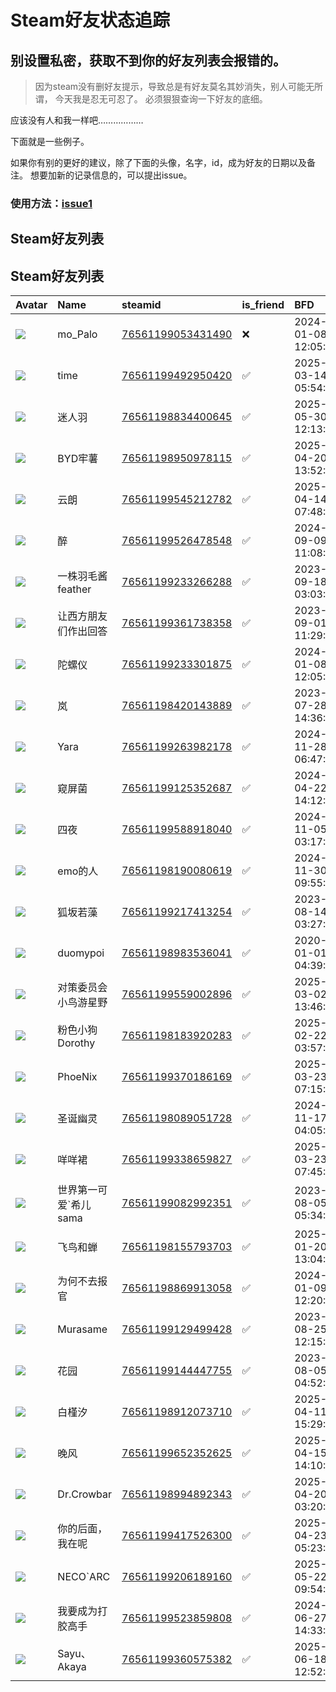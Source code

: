 # Steam好友状态追踪
## 别设置私密，获取不到你的好友列表会报错的。

> 因为steam没有删好友提示，导致总是有好友莫名其妙消失，别人可能无所谓，
> 今天我是忍无可忍了。 必须狠狠查询一下好友的底细。

应该没有人和我一样吧………………

下面就是一些例子。

如果你有别的更好的建议，除了下面的头像，名字，id，成为好友的日期以及备注。 想要加新的记录信息的，可以提出issue。

### 使用方法：[issue1](https://github.com/systemannounce/SteamFriends/issues/1)

## Steam好友列表


## Steam好友列表
| Avatar                                                                            | Name          | steamid                                                                     | is_friend   | BFD                 | removed_time        | Remark   |
|:----------------------------------------------------------------------------------|:--------------|:----------------------------------------------------------------------------|:------------|:--------------------|:--------------------|:---------|
| ![](https://avatars.steamstatic.com/ef81cca4e54bb0b40cbe061657d09ddf19d7b3b1.jpg) | mo_Palo       | [76561199053431490](https://steamcommunity.com/profiles/76561199053431490/) | ❌           | 2024-01-08 12:05:35 | 2025-07-08 10:00:59 |          |
| ![](https://avatars.steamstatic.com/83e10a80a7af55f884baa6f7c020011c1b9055fe.jpg) | time          | [76561199492950420](https://steamcommunity.com/profiles/76561199492950420/) | ✅           | 2025-03-14 05:54:09 |                     |          |
| ![](https://avatars.steamstatic.com/35bf13535bcad5f8e6ca731c37a84a9e4578a1fd.jpg) | 迷人羽           | [76561198834400645](https://steamcommunity.com/profiles/76561198834400645/) | ✅           | 2025-05-30 12:13:56 |                     |          |
| ![](https://avatars.steamstatic.com/ac89287173e865c110fdc144aa258b280f4db5ce.jpg) | BYD牢薯         | [76561198950978115](https://steamcommunity.com/profiles/76561198950978115/) | ✅           | 2025-04-20 13:52:05 |                     |          |
| ![](https://avatars.steamstatic.com/e69d2ba9fd18818d4ae7e5bdc839caed5ce56ef7.jpg) | 云朗            | [76561199545212782](https://steamcommunity.com/profiles/76561199545212782/) | ✅           | 2025-04-14 07:48:46 |                     |          |
| ![](https://avatars.steamstatic.com/f0b376c04256b3315f34e5c9987a7fcedafdab5c.jpg) | 醉             | [76561199526478548](https://steamcommunity.com/profiles/76561199526478548/) | ✅           | 2024-09-09 11:08:23 |                     |          |
| ![](https://avatars.steamstatic.com/0a9ce5fbac25c602896f6fb63483b3855b841947.jpg) | 一株羽毛酱feather  | [76561199233266288](https://steamcommunity.com/profiles/76561199233266288/) | ✅           | 2023-09-18 03:03:20 |                     |          |
| ![](https://avatars.steamstatic.com/586a921ca558f8f8f589ac25b1ecb4429302ca26.jpg) | 让西方朋友们作出回答    | [76561199361738358](https://steamcommunity.com/profiles/76561199361738358/) | ✅           | 2023-09-01 11:29:17 |                     |          |
| ![](https://avatars.steamstatic.com/39c305e9dba76c745b5d111d20d991ac032d2e82.jpg) | 陀螺仪           | [76561199233301875](https://steamcommunity.com/profiles/76561199233301875/) | ✅           | 2024-01-08 12:05:22 |                     |          |
| ![](https://avatars.steamstatic.com/3347685d5b0ffdf9fb2eacdabdcfe12d672d3294.jpg) | 岚             | [76561198420143889](https://steamcommunity.com/profiles/76561198420143889/) | ✅           | 2023-07-28 14:36:11 |                     |          |
| ![](https://avatars.steamstatic.com/0f66eb35d1341e70afcea2c6ab10e12370919d79.jpg) | Yara          | [76561199263982178](https://steamcommunity.com/profiles/76561199263982178/) | ✅           | 2024-11-28 06:47:54 |                     |          |
| ![](https://avatars.steamstatic.com/0f623e476a55b512608aff67941d4d623135f424.jpg) | 窥屏菌           | [76561199125352687](https://steamcommunity.com/profiles/76561199125352687/) | ✅           | 2024-04-22 14:12:11 |                     |          |
| ![](https://avatars.steamstatic.com/01b5dbc0b136f7753e70047bb2bfbbe612dbaf5d.jpg) | 四夜            | [76561199588918040](https://steamcommunity.com/profiles/76561199588918040/) | ✅           | 2024-11-05 03:17:23 |                     |          |
| ![](https://avatars.steamstatic.com/0e76a2d7a4291d680c23b8ae1a4153d51053c608.jpg) | emo的人         | [76561198190080619](https://steamcommunity.com/profiles/76561198190080619/) | ✅           | 2024-11-30 09:55:07 |                     |          |
| ![](https://avatars.steamstatic.com/75f6a2d3079eca120e1b653c0e482b9f40befa87.jpg) | 狐坂若藻          | [76561199217413254](https://steamcommunity.com/profiles/76561199217413254/) | ✅           | 2023-08-14 03:27:39 |                     |          |
| ![](https://avatars.steamstatic.com/e9b1bb08633351287595680acf7e3f56e213a8ac.jpg) | duomypoi      | [76561198983536041](https://steamcommunity.com/profiles/76561198983536041/) | ✅           | 2020-01-01 04:39:13 |                     |          |
| ![](https://avatars.steamstatic.com/007c1b9f850c8cca0fd861f16d4894dde630b437.jpg) | 对策委员会小鸟游星野    | [76561199559002896](https://steamcommunity.com/profiles/76561199559002896/) | ✅           | 2025-03-02 13:46:23 |                     |          |
| ![](https://avatars.steamstatic.com/5fd55e8aec52101cb0257fbcb2440560ded0e159.jpg) | 粉色小狗Dorothy   | [76561198183920283](https://steamcommunity.com/profiles/76561198183920283/) | ✅           | 2025-02-22 03:57:47 |                     |          |
| ![](https://avatars.steamstatic.com/25801f0413eaef130850f752806c695298a67c7f.jpg) | PhoeNix       | [76561199370186169](https://steamcommunity.com/profiles/76561199370186169/) | ✅           | 2025-03-23 07:15:22 |                     |          |
| ![](https://avatars.steamstatic.com/8628083f7b7f15d48b80d9ea6fdd426e417fc53f.jpg) | 圣诞幽灵          | [76561198089051728](https://steamcommunity.com/profiles/76561198089051728/) | ✅           | 2024-11-17 04:05:53 |                     |          |
| ![](https://avatars.steamstatic.com/9619503bd4829a66071147595626d50e53ff6515.jpg) | 咩咩裙           | [76561199338659827](https://steamcommunity.com/profiles/76561199338659827/) | ✅           | 2025-03-23 07:45:57 |                     |          |
| ![](https://avatars.steamstatic.com/4391c0ac74441ae9c7e587daf9e1799349cf233a.jpg) | 世界第一可爱`希儿sama | [76561199082992351](https://steamcommunity.com/profiles/76561199082992351/) | ✅           | 2023-08-05 05:34:44 |                     |          |
| ![](https://avatars.steamstatic.com/46c260c6bc2d2867828aab1f26b1c78c6051b246.jpg) | 飞鸟和蝉          | [76561198155793703](https://steamcommunity.com/profiles/76561198155793703/) | ✅           | 2025-01-20 13:04:57 |                     |          |
| ![](https://avatars.steamstatic.com/bdff3a93b22be43e213897735b3f01b5cebffd2d.jpg) | 为何不去报官        | [76561198869913058](https://steamcommunity.com/profiles/76561198869913058/) | ✅           | 2024-01-09 12:20:28 |                     |          |
| ![](https://avatars.steamstatic.com/6478667bd49c9838cccf5e1454010304e04055d6.jpg) | Murasame      | [76561199129499428](https://steamcommunity.com/profiles/76561199129499428/) | ✅           | 2023-08-25 12:15:59 |                     |          |
| ![](https://avatars.steamstatic.com/7aa23f8bb30f1c29dd397336c767625c0449b814.jpg) | 花园            | [76561199144447755](https://steamcommunity.com/profiles/76561199144447755/) | ✅           | 2023-08-05 04:52:59 |                     |          |
| ![](https://avatars.steamstatic.com/b51e0e1b17e85187599ca5ae00a3ffbe412cf33f.jpg) | 白槿汐           | [76561198912073710](https://steamcommunity.com/profiles/76561198912073710/) | ✅           | 2025-04-11 15:29:38 |                     |          |
| ![](https://avatars.steamstatic.com/8faa0a17bf18e4e85f6aeb990063db50f3984549.jpg) | 晚风            | [76561199652352625](https://steamcommunity.com/profiles/76561199652352625/) | ✅           | 2025-04-15 14:10:08 |                     |          |
| ![](https://avatars.steamstatic.com/1c3a9adf14d3a914f1d6b7b0860963ea2b1cf71e.jpg) | Dr.Crowbar    | [76561198994892343](https://steamcommunity.com/profiles/76561198994892343/) | ✅           | 2025-04-20 03:20:46 |                     |          |
| ![](https://avatars.steamstatic.com/49bda7aa4e682f9d3cdce836abb60d299b589cd9.jpg) | 你的后面，我在呢      | [76561199417526300](https://steamcommunity.com/profiles/76561199417526300/) | ✅           | 2025-04-23 05:23:32 |                     |          |
| ![](https://avatars.steamstatic.com/5c1675ec6db30782c3b814b6c9643ffba26acfd6.jpg) | NECO`ARC      | [76561199206189160](https://steamcommunity.com/profiles/76561199206189160/) | ✅           | 2025-05-22 09:54:25 |                     |          |
| ![](https://avatars.steamstatic.com/a73ccecf2b25ff49f4ba3eb7f4ba3a232dd737ee.jpg) | 我要成为打胶高手      | [76561199523859808](https://steamcommunity.com/profiles/76561199523859808/) | ✅           | 2024-06-27 14:33:15 |                     |          |
| ![](https://avatars.steamstatic.com/fef49e7fa7e1997310d705b2a6158ff8dc1cdfeb.jpg) | Sayu、Akaya    | [76561199360575382](https://steamcommunity.com/profiles/76561199360575382/) | ✅           | 2025-06-18 12:52:30 |                     |          |